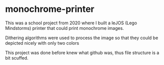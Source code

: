 # monochrome-printer

This was a school project from 2020 where I built a leJOS (Lego Mindstorms) printer that could print monochrome images.

Dithering algorithms were used to process the image so that they could be depicted nicely with only two colors

This project was done before knew what github was, thus file structure is a bit scuffed.
